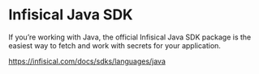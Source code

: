 # Infisical Java SDK

If you’re working with Java, the official Infisical Java SDK package is the easiest way to fetch and work with secrets for your application.

https://infisical.com/docs/sdks/languages/java